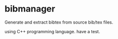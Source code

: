 # bibmanager
Generate and extract bibtex from source bib/tex files.

using C++ programming language.
have a test.

